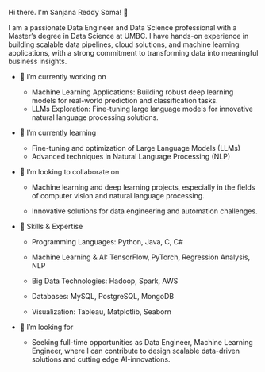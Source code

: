 Hi there. I'm Sanjana Reddy Soma! 👋

I am a passionate Data Engineer and Data Science professional with a Master’s degree in Data Science at UMBC. I have hands-on experience in building scalable data pipelines, cloud solutions, and machine learning applications, with a strong commitment to transforming data into meaningful business insights.

- 🔭 I’m currently working on

    - Machine Learning Applications: Building robust deep learning models for real-world prediction and classification tasks.
    - LLMs Exploration: Fine-tuning large language models for innovative natural language processing solutions.

- 🌱 I’m currently learning

    - Fine-tuning and optimization of Large Language Models (LLMs)
    - Advanced techniques in Natural Language Processing (NLP)

- 👯 I’m looking to collaborate on

    - Machine learning and deep learning projects, especially in the fields of computer vision and natural language processing.

    - Innovative solutions for data engineering and automation challenges.

- 🌟 Skills & Expertise
  
    - Programming Languages: Python, Java, C, C#

    - Machine Learning & AI: TensorFlow, PyTorch, Regression Analysis, NLP

    - Big Data Technologies: Hadoop, Spark, AWS

    - Databases: MySQL, PostgreSQL, MongoDB

    - Visualization: Tableau, Matplotlib, Seaborn

- 💼 I’m looking for
  
    - Seeking full-time opportunities as Data Engineer, Machine Learning Engineer, where I can contribute to design scalable data-driven solutions and cutting edge AI-innovations.

<!--
**sanjanareddysoma/sanjanareddysoma** is a ✨ _special_ ✨ repository because its `README.md` (this file) appears on your GitHub profile.

Here are some ideas to get you started:

- 🔭 I’m currently working on ...
- 🌱 I’m currently learning ...
- 👯 I’m looking to collaborate on ...
- 🤔 I’m looking for help with ...
- 💬 Ask me about ...
- 📫 How to reach me: ...
- 😄 Pronouns: ...
- ⚡ Fun fact: ...
-->
